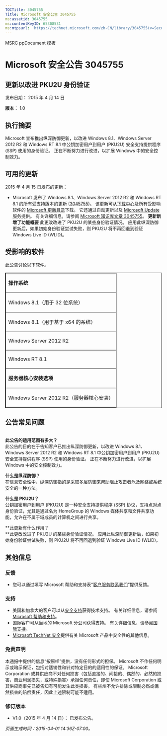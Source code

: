 ```yaml
---
TOCTitle: 3045755
Title: Microsoft 安全公告 3045755
ms:assetid: 3045755
ms:contentKeyID: 65308531
ms:mtpsurl: 'https://technet.microsoft.com/zh-CN/library/3045755(v=Security.10)'
---
```


MSRC ppDocument 模板

Microsoft 安全公告 3045755
==========================

更新以改进 PKU2U 身份验证
-------------------------

发布日期： 2015 年 4 月 14 日

**版本：** 1.0

执行摘要
--------

<span id="sectionToggle0"></span>
Microsoft 宣布推出纵深防御更新，以改进 Windows 8.1、Windows Server 2012 R2 和 Windows RT 8.1 中公钥加密用户到用户 (PKU2U) 安全支持提供程序 (SSP) 使用的身份验证。 正在不断努力进行改进，以扩展 Windows 中的安全控制效力。

可用的更新
----------

<span id="sectionToggle1"></span>
2015 年 4 月 15 日发布的更新：

-   Microsoft 发布了 Windows 8.1、Windows Server 2012 R2 和 Windows RT 8.1 的所有受支持版本的更新 ([3045755](http://support.microsoft.com/zh-cn/kb/3045755))。 该更新可从[下载中心](https://www.microsoft.com/zh-cn/download/default.aspx)及所有受影响软件的 [Microsoft 更新目录](http://catalog.update.microsoft.com/v7/site/)下载。 它还通过自动更新以及 [Microsoft Update](http://update.microsoft.com/microsoftupdate/v6/vistadefault.aspx?ln=zh-cn) 服务提供。 有关详细信息，请参阅 [Microsoft 知识库文章 3045755](http://support.microsoft.com/zh-cn/kb/3045755)。
    **更新新增了功能概要**
    此更改改进了 PKU2U 的某些身份验证情况。 应用此纵深防御更新后，如果初始身份验证尝试失败，则 PKU2U 将不再回退到验证 Windows Live ID (WLID)。

受影响的软件
------------

<span id="sectionToggle2"></span>
此公告讨论以下软件。

<p> </p>
<table style="border:1px solid black;">
<colgroup>
<col width="100%" />
</colgroup>
<tbody>
<tr class="odd">
<td style="border:1px solid black;"><p><strong>操作系统</strong></p></td>
</tr>  
<tr class="even">
<td style="border:1px solid black;"><p>Windows 8.1（用于 32 位系统）</p></td>
</tr>  
<tr class="odd">
<td style="border:1px solid black;"><p>Windows 8.1（用于基于 x64 的系统）</p></td>
</tr>  
<tr class="even">
<td style="border:1px solid black;"><p>Windows Server 2012 R2</p></td>
</tr>  
<tr class="odd">
<td style="border:1px solid black;"><p>Windows RT 8.1</p></td>
</tr>  
<tr class="even">
<td style="border:1px solid black;"><p><strong>服务器核心安装选项</strong></p></td>
</tr>  
<tr class="odd">
<td style="border:1px solid black;"><p>Windows Server 2012 R2（服务器核心安装）</p></td>
</tr>  
</tbody>  
</table>
  
公告常见问题  
------------
  
<span id="sectionToggle3"></span>  
**此公告的适用范围有多大？**  
此公告的目的在于告知客户已推出纵深防御更新，以改进 Windows 8.1、Windows Server 2012 R2 和 Windows RT 8.1 中公钥加密用户到用户 (PKU2U) 安全支持提供程序 (SSP) 使用的身份验证。 正在不断努力进行改进，以扩展 Windows 中的安全控制效力。
  
**什么是纵深防御？**  
在信息安全性中，纵深防御指的是采取多层防御来帮助阻止攻击者危及网络或系统安全的一种方法。
  
**什么是 PKU2U？**  
公钥加密用户到用户 (PKU2U) 是一种安全支持提供程序 (SSP) 协议，支持点对点身份验证，尤其是通过名为 HomeGroup 的 Windows 媒体共享和文件共享功能，允许在不属于域成员的计算机之间进行共享。
  
**此更新有什么作用？  
**此更改改进了 PKU2U 的某些身份验证情况。 应用此纵深防御更新后，如果初始身份验证尝试失败，则 PKU2U 将不再回退到验证 Windows Live ID (WLID)。
  
其他信息  
--------
  
<span id="sectionToggle4"></span>  
### 反馈
  
-   您可以通过填写 Microsoft 帮助和支持表“[客户服务联系我们](http://support.microsoft.com/zh-cn/kb/?scid=sw;en;1257&amp;showpage=1&amp;ws=technet&amp;sd=tech)”提供反馈。
  
### 支持
  
-   美国和加拿大的客户可以从[安全支持](https://support.microsoft.com/zh-cn/gp/gp_security_main)获得技术支持。 有关详细信息，请参阅 [Microsoft 帮助和支持](http://support.microsoft.com/?ln=zh-cn)。  
-   国际客户可从当地的 Microsoft 分公司获得支持。 有关详细信息，请参阅[国际支持](http://go.microsoft.com/fwlink/?linkid=21155)。  
-   [Microsoft TechNet 安全](http://technet.microsoft.com/zh-cn/security/default.aspx)提供有关 Microsoft 产品中安全性的其他信息。
  
### 免责声明
  
本通报中提供的信息“按原样”提供，没有任何形式的担保。 Microsoft 不作任何明示或暗示保证，包括对适销性和针对特定目的的适用性的保证。 Microsoft Corporation 或其供应商不对任何损害（包括直接的、间接的、偶然的、必然的损害，商业利润损失，或特殊损害）承担任何责任，即使 Microsoft Corporation 或其供应商事先已被告知有可能发生此类损害。 有些州不允许排除或限制必然或偶然损害的赔偿责任，因此上述限制可能不适用。
  
### 修订版本
  
-   V1.0（2015 年 4 月 14 日）： 已发布公告。
  
*页面生成时间：2015-04-01 14:36Z-07:00。*
